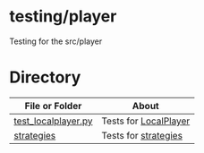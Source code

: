 # testing/player

Testing for the src/player

# Directory
|   File or Folder | About |
|   ---            | ---   |
| [test_localplayer.py](./test_localplayer.py) | Tests for [LocalPlayer](../../src/player/localplayer.py) |
| [strategies](./strategies/README.md) | Tests for [strategies](../../src/player/strategies/README.md) | 
